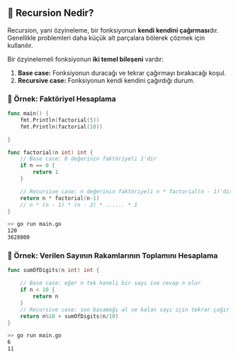 ## 🔹 Recursion Nedir?

Recursion, yani özyineleme, bir fonksiyonun **kendi kendini çağırması**dır. Genellikle problemleri daha küçük alt parçalara bölerek çözmek için kullanılır.

Bir özyinelemeli fonksiyonun **iki temel bileşeni** vardır:

1. **Base case:** Fonksiyonun duracağı ve tekrar çağırmayı bırakacağı koşul.
2. **Recursive case:** Fonksiyonun kendi kendini çağırdığı durum.

### 📌 Örnek: Faktöriyel Hesaplama

```go
func main() {
	fmt.Println(factorial(5))
	fmt.Println(factorial(10))

}

func factorial(n int) int {
	// Base case: 0 değerinin faktöriyeli 1'dir
	if n == 0 {
		return 1
	}

	// Recursive case: n değerinin faktöriyeli n * factorial(n - 1)'dir
	return n * factorial(n-1)
	// n * (n - 1) * (n - 2) * ...... * 1
}

```

```bash
>> go run main.go
120
3628800
```

### 📌 Örnek: Verilen Sayının Rakamlarının Toplamını Hesaplama

```go
func sumOfDigits(n int) int {

	// Base case: eğer n tek haneli bir sayı ise cevap n olur
	if n < 10 {
		return n
	}
	// Recursive case: son basamağı al ve kalan sayı için tekrar çağır
	return n%10 + sumOfDigits(n/10)
}

```

```bash
>> go run main.go
6
11
```
